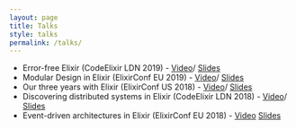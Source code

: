 ```yaml
---
layout: page
title: Talks
style: talks
permalink: /talks/
---
```


- Error-free Elixir (CodeElixir LDN 2019) -
[Video](https://www.youtube.com/watch?v=PwfOARkogDI)/
[Slides](https://speakerdeck.com/mkaszubowski/error-free-elixir)
- Modular Design in Elixir (ElixirConf EU 2019) -
[Video](https://www.youtube.com/watch?v=hgDCg3QdZgU)/
[Slides](https://speakerdeck.com/mkaszubowski/modular-design-in-elixir-elixirconf-eu-2019)
- Our three years with Elixir (ElixirConf US 2018) -
[Video](https://www.youtube.com/watch?v=oC2ZahbrCco)/
[Slides](https://speakerdeck.com/mkaszubowski/our-three-years-with-elixir)
- Discovering distributed systems in Elixir (CodeElixir LDN 2018) -
[Video](https://www.youtube.com/watch?v=AiN4r8E9qKg)/
[Slides](https://speakerdeck.com/mkaszubowski/distributed-elixir)
- Event-driven architectures in Elixir (ElixirConf EU 2018) -
[Video](https://youtu.be/8qDXG7tnl9w)
[Slides](https://esl-conf-staging.s3.eu-central-1.amazonaws.com/esl-conf-stg/media/files/000/000/875/original/Maciej_Kaszubowski_-_Event-driven_architectures_in_Elixir.pdf?1524057517)
